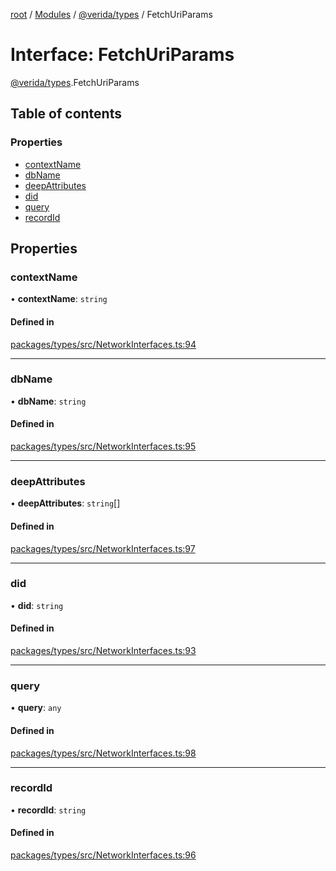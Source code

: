 [root](../README.md) / [Modules](../modules.md) / [@verida/types](../modules/verida_types.md) / FetchUriParams

# Interface: FetchUriParams

[@verida/types](../modules/verida_types.md).FetchUriParams

## Table of contents

### Properties

- [contextName](verida_types.FetchUriParams.md#contextname)
- [dbName](verida_types.FetchUriParams.md#dbname)
- [deepAttributes](verida_types.FetchUriParams.md#deepattributes)
- [did](verida_types.FetchUriParams.md#did)
- [query](verida_types.FetchUriParams.md#query)
- [recordId](verida_types.FetchUriParams.md#recordid)

## Properties

### contextName

• **contextName**: `string`

#### Defined in

[packages/types/src/NetworkInterfaces.ts:94](https://github.com/verida/verida-js/blob/a690f60/packages/types/src/NetworkInterfaces.ts#L94)

___

### dbName

• **dbName**: `string`

#### Defined in

[packages/types/src/NetworkInterfaces.ts:95](https://github.com/verida/verida-js/blob/a690f60/packages/types/src/NetworkInterfaces.ts#L95)

___

### deepAttributes

• **deepAttributes**: `string`[]

#### Defined in

[packages/types/src/NetworkInterfaces.ts:97](https://github.com/verida/verida-js/blob/a690f60/packages/types/src/NetworkInterfaces.ts#L97)

___

### did

• **did**: `string`

#### Defined in

[packages/types/src/NetworkInterfaces.ts:93](https://github.com/verida/verida-js/blob/a690f60/packages/types/src/NetworkInterfaces.ts#L93)

___

### query

• **query**: `any`

#### Defined in

[packages/types/src/NetworkInterfaces.ts:98](https://github.com/verida/verida-js/blob/a690f60/packages/types/src/NetworkInterfaces.ts#L98)

___

### recordId

• **recordId**: `string`

#### Defined in

[packages/types/src/NetworkInterfaces.ts:96](https://github.com/verida/verida-js/blob/a690f60/packages/types/src/NetworkInterfaces.ts#L96)
